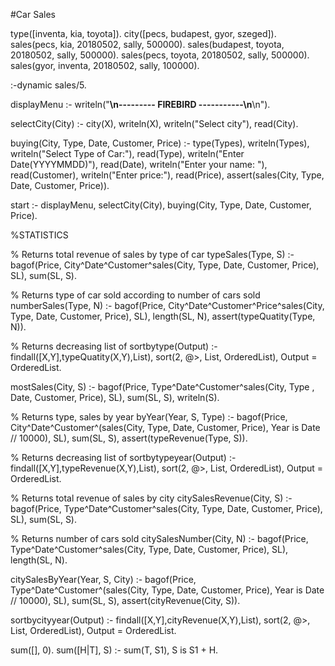 
#Car Sales


type([inventa, kia, toyota]).
city([pecs, budapest, gyor, szeged]).
sales(pecs, kia, 20180502, sally, 500000).
sales(budapest, toyota, 20180502, sally, 500000).
sales(pecs, toyota, 20180502, sally, 500000).
sales(gyor, inventa, 20180502, sally, 100000).


:-dynamic sales/5.

displayMenu :- writeln("**********************************\n--------- FIREBIRD -----------\n**********************************\n").

selectCity(City) :- city(X), writeln(X), writeln("Select city"), read(City).

buying(City, Type, Date, Customer, Price) :- type(Types), writeln(Types), writeln("Select Type of Car:"), read(Type), writeln("Enter Date(YYYYMMDD)"), read(Date), writeln("Enter your name: "), read(Customer), writeln("Enter price:"), read(Price), assert(sales(City, Type, Date, Customer, Price)).

start :- displayMenu, selectCity(City), buying(City, Type, Date, Customer, Price).


%STATISTICS

% Returns total revenue of sales by type of car
typeSales(Type, S) :- bagof(Price, City^Date^Customer^sales(City, Type, Date, Customer, Price), SL), sum(SL, S).

% Returns type of car sold according to number of cars sold
numberSales(Type, N) :- bagof(Price, City^Date^Customer^Price^sales(City, Type, Date, Customer, Price), SL), length(SL, N), assert(typeQuatity(Type, N)).

% Returns decreasing list of
sortbytype(Output) :- findall([X,Y],typeQuatity(X,Y),List),
sort(2, @>, List, OrderedList),
Output = OrderedList.

mostSales(City, S) :- bagof(Price, Type^Date^Customer^sales(City, Type
                                                           , Date, Customer, Price), SL), sum(SL, S), writeln(S).



% Returns type, sales by year
byYear(Year, S, Type) :- bagof(Price, City^Date^Customer^(sales(City, Type, Date, Customer, Price), Year is Date // 10000), SL), sum(SL, S), assert(typeRevenue(Type, S)).

% Returns decreasing list of
sortbytypeyear(Output) :- findall([X,Y],typeRevenue(X,Y),List),
sort(2, @>, List, OrderedList),
Output = OrderedList.

% Returns total revenue of sales by city
citySalesRevenue(City, S) :- bagof(Price, Type^Date^Customer^sales(City, Type, Date, Customer, Price), SL), sum(SL, S).

% Returns number of cars sold
citySalesNumber(City, N) :- bagof(Price, Type^Date^Customer^sales(City, Type, Date, Customer, Price), SL), length(SL, N).

citySalesByYear(Year, S, City) :- bagof(Price, Type^Date^Customer^(sales(City, Type, Date, Customer, Price), Year is Date // 10000), SL), sum(SL, S), assert(cityRevenue(City, S)).

sortbycityyear(Output) :- findall([X,Y],cityRevenue(X,Y),List),
sort(2, @>, List, OrderedList),
Output = OrderedList.

sum([], 0).
sum([H|T], S) :- sum(T, S1), S is S1 + H.


